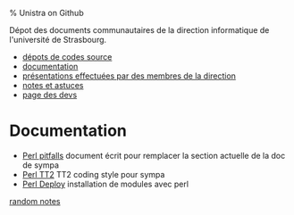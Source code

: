 % Unistra on Github

Dépot des documents communautaires de la direction informatique de l'université de Strasbourg.

* [dépots de codes source](http://github.com/unistra)
* [documentation](doc/)
* [présentations effectuées par des membres de la direction](talks/)
* [notes et astuces](tips/)
* [page des devs](dev/)

# Documentation

* [Perl pitfalls](dev/perl/pitfalls.html) document écrit pour remplacer la section actuelle de la doc de sympa
* [Perl TT2](dev/perl/tt2.html) TT2 coding style pour sympa
* [Perl Deploy](dev/perl/modules.md) installation de modules avec perl


[random notes](notes.html)
